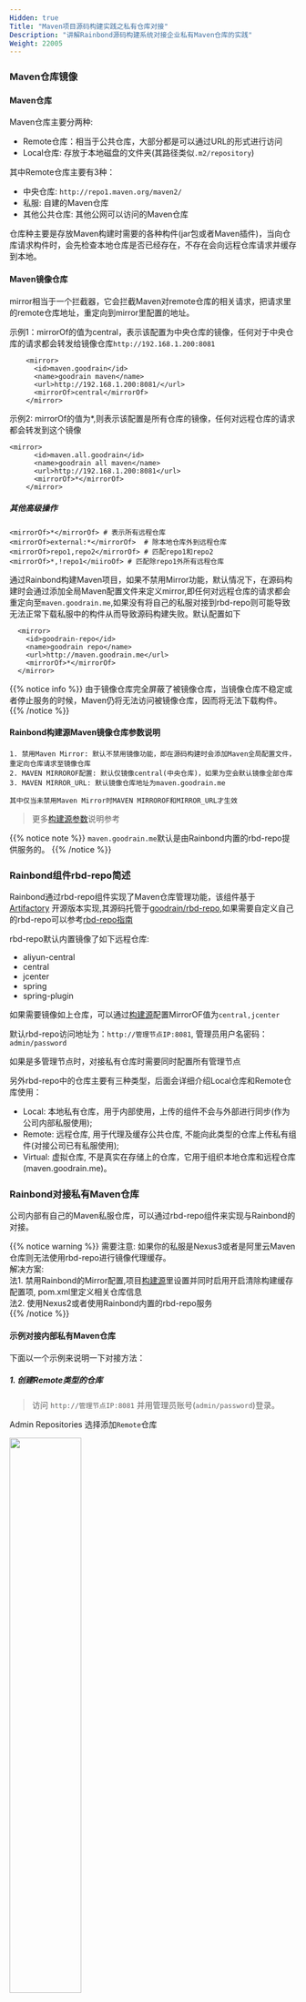 ```yaml
---
Hidden: true
Title: "Maven项目源码构建实践之私有仓库对接"
Description: "讲解Rainbond源码构建系统对接企业私有Maven仓库的实践"
Weight: 22005
---
```


### Maven仓库镜像

#### Maven仓库

Maven仓库主要分两种:

- Remote仓库：相当于公共仓库，大部分都是可以通过URL的形式进行访问
- Local仓库: 存放于本地磁盘的文件夹(其路径类似`.m2/repository`)

其中Remote仓库主要有3种：

- 中央仓库: `http://repo1.maven.org/maven2/`
- 私服: 自建的Maven仓库
- 其他公共仓库: 其他公网可以访问的Maven仓库

仓库种主要是存放Maven构建时需要的各种构件(jar包或者Maven插件)，当向仓库请求构件时，会先检查本地仓库是否已经存在，不存在会向远程仓库请求并缓存到本地。

#### Maven镜像仓库

mirror相当于一个拦截器，它会拦截Maven对remote仓库的相关请求，把请求里的remote仓库地址，重定向到mirror里配置的地址。

示例1：mirrorOf的值为central，表示该配置为中央仓库的镜像，任何对于中央仓库的请求都会转发给镜像仓库`http://192.168.1.200:8081`

```
    <mirror>
      <id>maven.goodrain</id>
      <name>goodrain maven</name>
      <url>http://192.168.1.200:8081/</url>
      <mirrorOf>central</mirrorOf>
    </mirror>
```

示例2: mirrorOf的值为*,则表示该配置是所有仓库的镜像，任何对远程仓库的请求都会转发到这个镜像

```
<mirror>
      <id>maven.all.goodrain</id>
      <name>goodrain all maven</name>
      <url>http://192.168.1.200:8081</url>
      <mirrorOf>*</mirrorOf>
    </mirror>
```

##### 其他高级操作

```
<mirrorOf>*</mirrorOf> # 表示所有远程仓库
<mirrorOf>external:*</mirrorOf>  # 除本地仓库外到远程仓库
<mirrorOf>repo1,repo2</mirrorOf> # 匹配repo1和repo2
<mirrorOf>*,!repo1</miiroOf> # 匹配除repo1外所有远程仓库
```

通过Rainbond构建Maven项目，如果不禁用Mirror功能，默认情况下，在源码构建时会通过添加全局Maven配置文件来定义mirror,即任何对远程仓库的请求都会重定向至`maven.goodrain.me`,如果没有将自己的私服对接到rbd-repo则可能导致无法正常下载私服中的构件从而导致源码构建失败。默认配置如下

```
  <mirror>  
    <id>goodrain-repo</id>  
    <name>goodrain repo</name>  
    <url>http://maven.goodrain.me</url>  
    <mirrorOf>*</mirrorOf>  
  </mirror>  
```

{{% notice info %}}
由于镜像仓库完全屏蔽了被镜像仓库，当镜像仓库不稳定或者停止服务的时候，Maven仍将无法访问被镜像仓库，因而将无法下载构件。
{{% /notice %}}

#### Rainbond构建源Maven镜像仓库参数说明

```
1. 禁用Maven Mirror: 默认不禁用镜像功能，即在源码构建时会添加Maven全局配置文件，重定向仓库请求至镜像仓库
2. MAVEN MIRROROF配置: 默认仅镜像central(中央仓库)，如果为空会默认镜像全部仓库
3. MAVEN MIRROR_URL: 默认镜像仓库地址为maven.goodrain.me

其中仅当未禁用Maven Mirror时MAVEN MIRROROF和MIRROR_URL才生效
```

> 更多[构建源参数](/docs/user-manual/app-service-manage/service-source/)说明参考

{{% notice note %}}
`maven.goodrain.me`默认是由Rainbond内置的rbd-repo提供服务的。
{{% /notice %}}

### Rainbond组件rbd-repo简述

Rainbond通过rbd-repo组件实现了Maven仓库管理功能，该组件基于 [Artifactory](https://www.jfrog.com/open-source/) 开源版本实现,其源码托管于[goodrain/rbd-repo](https://github.com/goodrain/rbd-repo.git),如果需要自定义自己的rbd-repo可以参考[rbd-repo指南](/docs/user-operations/op-guide/op-repo/)

rbd-repo默认内置镜像了如下远程仓库:

- aliyun-central
- central
- jcenter
- spring
- spring-plugin

如果需要镜像如上仓库，可以通过[构建源](/docs/user-manual/app-service-manage/service-source/)配置MirrorOF值为`central,jcenter`

默认rbd-repo访问地址为：`http://管理节点IP:8081`, 管理员用户名密码：`admin/password`

如果是多管理节点时，对接私有仓库时需要同时配置所有管理节点

另外rbd-repo中的仓库主要有三种类型，后面会详细介绍Local仓库和Remote仓库使用：

- Local: 本地私有仓库，用于内部使用，上传的组件不会与外部进行同步(作为公司内部私服使用);
- Remote: 远程仓库, 用于代理及缓存公共仓库, 不能向此类型的仓库上传私有组件(对接公司已有私服使用);
- Virtual: 虚拟仓库, 不是真实在存储上的仓库，它用于组织本地仓库和远程仓库(maven.goodrain.me)。


### Rainbond对接私有Maven仓库

公司内部有自己的Maven私服仓库，可以通过rbd-repo组件来实现与Rainbond的对接。

{{% notice warning %}}
需要注意: 如果你的私服是Nexus3或者是阿里云Maven仓库则无法使用rbd-repo进行镜像代理缓存。  
解决方案:  
法1. 禁用Rainbond的Mirror配置,项目[构建源](/docs/user-manual/app-service-manage/service-source/)里设置并同时启用开启清除构建缓存配置项, pom.xml里定义相关仓库信息  
法2. 使用Nexus2或者使用Rainbond内置的rbd-repo服务  
{{% /notice %}}

#### 示例对接内部私有Maven仓库

下面以一个示例来说明一下对接方法：

##### 1. 创建Remote类型的仓库

> 访问 `http://管理节点IP:8081` 并用管理员账号(`admin/password`)登录。

Admin Repositories 选择添加`Remote`仓库

<img src="https://static.goodrain.com/images/acp/docs/bestpractice/maven/connect-external-maven02.png" width="50%" />

选择新建Remote（远程）仓库

<img src="https://static.goodrain.com/images/acp/docs/bestpractice/maven/connect-external-maven03.png" width="80%" />

Remote（远程）仓库类型选择Maven

<img src="https://static.goodrain.com/images/acp/docs/bestpractice/maven/connect-external-maven04.png" width="80%" />

配置Remote（远程）仓库,其中需要注意Maven的URL可以通过浏览器访问能够正常列出相关构件

<img src="https://static.goodrain.com/images/acp/docs/bestpractice/maven/connect-external-maven05.png" width="85%" />

***Repository Key：***仓库的名称，不能与其他仓库重名，示例的仓库名为： `demo-repo`

***URL ：***远程仓库的地址  如果您外部的Maven仓库是Artifactory搭建，地址类似于 `http://<maven域名>/artifactory/list/<仓库名>/`  ，如果您的外部仓库是Nexus搭建，地址类似于 `http://maven域名/nexus/content/repositories/<仓库名>/`

URL地址填写完成后，可以点击 ***Test*** 按钮测试连接的有效性，如果连接有效可以点击 “***Save & Finish***” 按钮完成创建。

##### 2. 将新建仓库添加到`libs-release`虚拟仓库中（重要）

内部仓库默认会创建一个名为 `libs-release`的虚拟仓库，虚拟仓库（virtual）并不是真实的仓库，它是用于组织本地仓库和远程仓库的逻辑单元。由于云帮镜像了所有仓库地址，因此需要将远程仓库加到虚拟仓库中。

Admin——>Repositories——>Virtual  选择 `libs-release`

<img src="https://static.goodrain.com/images/acp/docs/bestpractice/maven/connect-external-maven06.png" width="85%" />


##### 3. 验证添加是否成功

访问`http://<管理节点>:8081/artifactory/list/libs-release/`或者管理节点访问`maven.goodrain.me`看能否列出你新添加私服的构件。

### 使用Rainbond内置的Maven仓库

如果您没有Maven仓库管理系统，可以直接使用Rainbond内置的Maven仓库管理系统。下面介绍操作步骤：

1. 创建 **Local** 类型的Maven仓库。示例创建一个`Local` 类型的Maven仓库，名称为 `repo-local`
2. 向本地仓库`repo-local`上传自己的jar包
3. 查看依赖声明信息
4. 将repo-local添加到`libs-release` 虚拟仓库中

<img src="https://static.goodrain.com/images/acp/docs/bestpractice/maven/connect-external-maven07.png" width="85%" />

<img src="https://static.goodrain.com/images/acp/docs/bestpractice/maven/connect-external-maven08.png" width="80%" />



<img src="https://static.goodrain.com/images/acp/docs/bestpractice/maven/connect-external-maven09.png" width="90%" />

访问`http://<管理节点>:8081/artifactory/list/libs-release/`或者管理节点访问`maven.goodrain.me`看能否列出你新添加的构件。